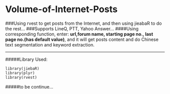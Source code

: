 # Volume-of-Internet-Posts
###Using rvest to get posts from the Internet, and then using jieabaR to do the rest...
###Supports LineQ, PTT, Yahoo Answer...
####Using corresponding function, enter:  **url,forum name, starting page no., last page no.(has default value)**, and it will get posts content and do Chinese text segmentation and keyword extraction.
***

#####Library Used:
```
library(jiebaR)
library(plyr)
library(rvest)
```


#####to be continue...
